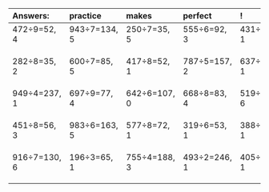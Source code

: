 | Answers: | practice | makes | perfect | ! |
| :--- | :--- | :--- | :--- | :--- |
| 472÷9=52, 4 | 943÷7=134, 5 | 250÷7=35, 5 | 555÷6=92, 3 | 431÷5=86, 1 | 
|   |   |   |   |   | 
|   |   |   |   |   | 
|   |   |   |   |   | 
| 282÷8=35, 2 | 600÷7=85, 5 | 417÷8=52, 1 | 787÷5=157, 2 | 637÷2=318, 1 | 
|   |   |   |   |   | 
|   |   |   |   |   | 
|   |   |   |   |   | 
| 949÷4=237, 1 | 697÷9=77, 4 | 642÷6=107, 0 | 668÷8=83, 4 | 519÷9=57, 6 | 
|   |   |   |   |   | 
|   |   |   |   |   | 
|   |   |   |   |   | 
| 451÷8=56, 3 | 983÷6=163, 5 | 577÷8=72, 1 | 319÷6=53, 1 | 388÷9=43, 1 | 
|   |   |   |   |   | 
|   |   |   |   |   | 
|   |   |   |   |   | 
| 916÷7=130, 6 | 196÷3=65, 1 | 755÷4=188, 3 | 493÷2=246, 1 | 405÷4=101, 1 | 
|   |   |   |   |   | 
|   |   |   |   |   | 
|   |   |   |   |   | 
